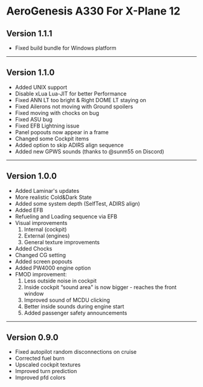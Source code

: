 # AeroGenesis A330 For X-Plane 12

## Version 1.1.1
- Fixed build bundle for Windows platform

---

## Version 1.1.0
- Added UNIX support
- Disable xLua Lua-JIT for better Performance
- Fixed ANN LT too bright & Right DOME LT staying on
- Fixed Ailerons not moving with Ground spoilers
- Fixed moving with chocks on bug
- Fixed ASU bug
- Fixed EFB Lightning issue
- Panel popouts now appear in a frame
- Changed some Cockpit items
- Added option to skip ADIRS align sequence
- Added new GPWS sounds (thanks to @sunm55 on Discord)

---

## Version 1.0.0
- Added Laminar's updates
- More realistic Cold&Dark State
- Added some system depth (SelfTest, ADIRS align)
- Added EFB
- Refueling and Loading sequence via EFB
- Visual improvements
	1. Internal (cockpit)
	2. External (engines)
	3. General texture improvements
- Added Chocks
- Changed CG setting
- Added screen popouts
- Added PW4000 engine option
- FMOD improvement:
	1. Less outside noise in cockpit
	2. Inside cockpit “sound area" is now bigger - reaches the front window
	3. Improved sound of MCDU clicking
	4. Better inside sounds during engine start
	5. Added passenger safety announcements

---

## Version 0.9.0
- Fixed autopilot random disconnections on cruise
- Corrected fuel burn
- Upscaled cockpit textures
- Improved turn prediction
- Improved pfd colors
